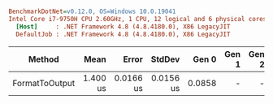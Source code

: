 ``` ini

BenchmarkDotNet=v0.12.0, OS=Windows 10.0.19041
Intel Core i7-9750H CPU 2.60GHz, 1 CPU, 12 logical and 6 physical cores
  [Host]     : .NET Framework 4.8 (4.8.4180.0), X86 LegacyJIT
  DefaultJob : .NET Framework 4.8 (4.8.4180.0), X86 LegacyJIT


```
|         Method |     Mean |     Error |    StdDev |  Gen 0 | Gen 1 | Gen 2 | Allocated |
|--------------- |---------:|----------:|----------:|-------:|------:|------:|----------:|
| FormatToOutput | 1.400 us | 0.0166 us | 0.0156 us | 0.0858 |     - |     - |     457 B |
